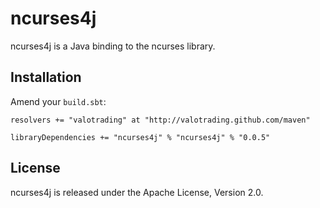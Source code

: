 ncurses4j
=========

ncurses4j is a Java binding to the ncurses library.


Installation
------------

Amend your `build.sbt`:

    resolvers += "valotrading" at "http://valotrading.github.com/maven"

    libraryDependencies += "ncurses4j" % "ncurses4j" % "0.0.5"


License
-------

ncurses4j is released under the Apache License, Version 2.0.
